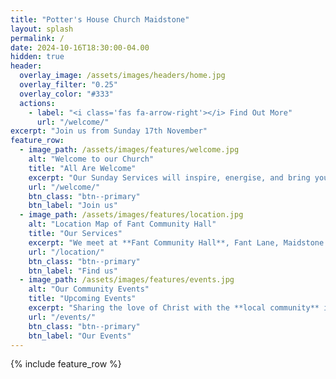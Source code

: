```yaml
---
title: "Potter's House Church Maidstone"
layout: splash
permalink: /
date: 2024-10-16T18:30:00-04.00
hidden: true
header:
  overlay_image: /assets/images/headers/home.jpg
  overlay_filter: "0.25"
  overlay_color: "#333"
  actions:
    - label: "<i class='fas fa-arrow-right'></i> Find Out More"
      url: "/welcome/"
excerpt: "Join us from Sunday 17th November"
feature_row:
  - image_path: /assets/images/features/welcome.jpg
    alt: "Welcome to our Church"
    title: "All Are Welcome"
    excerpt: "Our Sunday Services will inspire, energise, and bring you closer to **Jesus**."
    url: "/welcome/"
    btn_class: "btn--primary"
    btn_label: "Join us"
  - image_path: /assets/images/features/location.jpg
    alt: "Location Map of Fant Community Hall"
    title: "Our Services"
    excerpt: "We meet at **Fant Community Hall**, Fant Lane, Maidstone ME16 8NN from **2.30 PM**"
    url: "/location/"
    btn_class: "btn--primary"
    btn_label: "Find us"
  - image_path: /assets/images/features/events.jpg
    alt: "Our Community Events"
    title: "Upcoming Events"
    excerpt: "Sharing the love of Christ with the **local community** in engaging ways."
    url: "/events/"
    btn_class: "btn--primary"
    btn_label: "Our Events"        
---
```

{% include feature_row %}